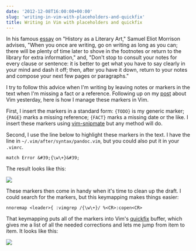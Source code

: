 ```yaml
---
date: '2012-12-08T16:00:00+00:00'
slug: 'writing-in-vim-with-placeholders-and-quickfix'
title: Writing in Vim with placeholders and quickfix
---
```


In his famous [essay](http://www.wiu.edu/cas/history/pdf/HistoryasaLiteraryArt.pdf) on "History as a Literary Art," Samuel Eliot Morrison advises, "When you once are writing, go on writing as long as you can; there will be plenty of time later to shove in the footnotes or return to the library for extra information," and, "Don't stop to consult your notes for every clause or sentence: it is better to get what you have to say clearly in your mind and dash it off; then, after you have it down, return to your notes and compose your next few pages or paragraphs."

I try to follow this advice when I'm writing by leaving notes or markers in the text when I'm missing a fact or a reference. Following up on my [post](http://lincolnmullen.com/blog/cleanup-your-markdown-text-in-vim-with-equalprg/) about Vim yesterday, here is how I manage these markers in Vim.

First, I insert the markers in a standard form: `{TODO}` is my generic marker; `{PAGE}` marks a missing reference; `{FACT}` marks a missing date or the like. I insert these markers using [vim-snipmate](https://github.com/garbas/vim-snipmate) but any method will do.

Second, I use the line below to highlight these markers in the text. I have the line in `~/.vim/after/syntax/pandoc.vim`, but you could also put it in your `.vimrc`.

    match Error &#39;{\w\+}&#39;

The result looks like this:

![](/downloads/post/2012-12-08-marker.png)

These markers then come in handy when it's time to clean up the draft. I could search for the markers, but this keymapping makes things easier:

    nnoremap <leader>{ :vimgrep /{\w\+}/ %<CR>:copen<CR>

That keymapping puts all of the markers into Vim's [quickfix](http://vimdoc.sourceforge.net/htmldoc/quickfix.html) buffer, which gives me a list of all the needed corrections and lets me jump from item to item. It looks like this:

![](/downloads/post/2012-12-08-quickfix.png)

